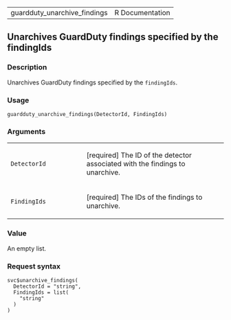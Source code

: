 <table style="width: 100%;">
<tbody>
<tr class="odd">
<td>guardduty_unarchive_findings</td>
<td style="text-align: right;">R Documentation</td>
</tr>
</tbody>
</table>

## Unarchives GuardDuty findings specified by the findingIds

### Description

Unarchives GuardDuty findings specified by the `findingIds`.

### Usage

    guardduty_unarchive_findings(DetectorId, FindingIds)

### Arguments

<table>
<colgroup>
<col style="width: 35%" />
<col style="width: 65%" />
</colgroup>
<tbody>
<tr class="odd">
<td><code
id="guardduty_unarchive_findings_:_DetectorId">DetectorId</code></td>
<td><p>[required] The ID of the detector associated with the findings to
unarchive.</p></td>
</tr>
<tr class="even">
<td><code
id="guardduty_unarchive_findings_:_FindingIds">FindingIds</code></td>
<td><p>[required] The IDs of the findings to unarchive.</p></td>
</tr>
</tbody>
</table>

### Value

An empty list.

### Request syntax

    svc$unarchive_findings(
      DetectorId = "string",
      FindingIds = list(
        "string"
      )
    )
